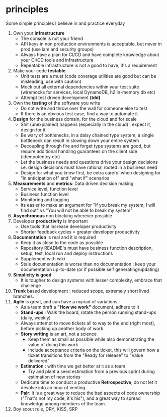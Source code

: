 # principles
Some simple principles I believe in and practice everyday

1. Own your **infrastructure**
	- The console is not your friend
	- API keys in non production environments is acceptable, but never in prod (use iam and security groups)
	- Always have a plan for CI/CD and have complete knowledge about your CI/CD tools and infrastructure
	- Repeatable infrastructure is not a good to have, it's a requirement
2. Make your code **testable**
	- Unit tests are a must (code coverage utilities are good but can be misleading, use with caution)
	- Mock out all external dependencies within your test suite (wiremocks for services, local DynamoDB, h2 in-memory db etc)
	- Attempt test driven development **(tdd)**
3. Own the **testing** of the software you write
	- Do not write and throw over the wall for someone else to test
	- If there is an obvious test case, find a way to automate it
4. **Design** for the business domain, for the cloud and for scale
	- Shit (unexplained) happens (especially in the cloud) : expect it, design for it
	- Be wary of bottlenecks, in a daisy chained type system, a single bottleneck can result in slowing down your entire system
	- Decoupling through fire and forget type systems are good, but require additional handling guarantees on the client side (idempotentcy etc)
	- Let the business needs and questions drive your design decisions i.e. design decisions must have rational rooted in a business need
	- Design for what you know first, be extra careful when designing for "in anticipation of" and "what if" scenarios
5. **Measurements** and **metrics**: Data driven decision making
	- Service level, function level
	- Business function level
	- Monitoring and logging
	- Its easier to make an argument for "If you break my system, I will find out" vs "You will not be able to break my system"
6. **Asynchronous** non blocking wherever possible
7. Developer **productivity** is important
	- Use tools that increase developer productivity
	- Shorter feedback cycles = greater developer productivity
8. **Documentation** is real and it is required
	- Keep it as close to the code as possible
	- Repository README's must have business function description, setup, test, local run and deploy instructions
	- Supplement with wiki
	- Stale documentation is worse than no documentation : keep your documentation up-to-date (or if possible self generating/updating)
9. **Simplicity is good**
	- It is tougher to design systems with lesser complexity, embrace that challenge
10. **Trunk** based development : reduced scope, extremely short lived branches.
11. **Agile** is great, and can have a myriad of variations.
	- As a team draft a **"How we work"** document, adhere to it
	- **Stand-ups** : Walk the board, rotate the person running stand-ups (daily, weekly)
	- Always attempt to move tickets all to way to the end (right most), before picking up another body of work
	- **Story writing** is an art, not a science
		- Keep them as small as possible while also demonstrating the value of doing this work
		- Include acceptance criteria on the ticket, this will govern how a ticket transitions from the "Ready for release" to "Value delivered"
	- **Estimation** : with time we get better at it as a team
		- Try and plant a seed estimation from a previous sprint during estimation of new stories
	- Dedicate time to conduct a productive **Retrospective**, do not let it devolve into an hour of venting
	- **Pair**: It is a great way to reduce the bad aspects of code ownership ("That's not my code, it's his"), and a great way to spread knowledge among members of the team.
12. Boy scout rule, DRY, KISS, SRP
